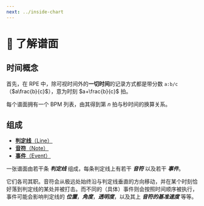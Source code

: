 ```yaml
---
next: ../inside-chart
---
```

# 🌟 了解谱面

## 时间概念

首先，在 RPE 中，除可视时间外的**一切时间**的记录方式都是带分数 `a:b/c` （$a\frac{b}{c}$），意为时刻 $a+\frac{b}{c}$ 拍。

每个谱面拥有一个 BPM 列表，由其得到第 $n$ 拍与秒时间的换算关系。

## 组成

- [**判定线**（Line）](../inside-chart/line.md)
- [**音符**（Note）](../inside-chart/note.md)
- [**事件**（Event）](../inside-chart/event.md)

一张谱面由若干条 ***判定线*** 组成，每条判定线上有若干 ***音符*** 以及若干 ***事件***。

它们各司其职。音符会从极远处始终沿与判定线垂直的方向移动，并在某个时刻恰好落到判定线的某处并被打击。而不同的（具体）事件则会按照时间顺序被执行，事件可能会影响判定线的 ***位置***，***角度***，***透明度***，以及其上 ***音符的基准速度*** 等等。

